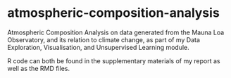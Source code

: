 # atmospheric-composition-analysis
Atmospheric Composition Analysis on data generated from the Mauna Loa Observatory, and its relation to climate change, as part of my Data Exploration, Visualisation, and Unsupervised Learning module.

R code can both be found in the supplementary materials of my report as well as the RMD files. 
